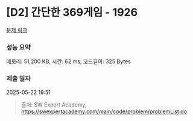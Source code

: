 # [D2] 간단한 369게임 - 1926 

[문제 링크](https://swexpertacademy.com/main/code/problem/problemDetail.do?contestProbId=AV5PTeo6AHUDFAUq) 

### 성능 요약

메모리: 51,200 KB, 시간: 62 ms, 코드길이: 325 Bytes

### 제출 일자

2025-05-22 19:51



> 출처: SW Expert Academy, https://swexpertacademy.com/main/code/problem/problemList.do